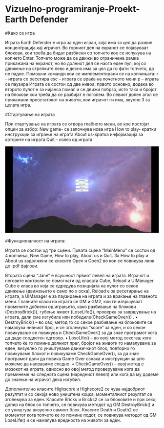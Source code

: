 ﻿# Vizuelno-programiranje-Proekt-Earth Defender

#Како се игра 

Играта Earth Defender е игра за еден играч, која има за цел да развие концентрација кај играчот.
Во горниот дел на екранот се појавуваат  блокови, кои треба да бидат разбиени со топчето кое се испукува на копчето Enter.
Топчето може да се движи во ограничена рамка прикажана на екранот, но во долниот дел се наоѓа еден пул, кој со движење на стрелките лево и десно има за цел да го фати топчето, да не падне.
Помошни команди кои се имплементирани се на копчињата:
r - играта се ресетира 
esc – играта се враќа на почетното мени
р – играта се паузира
Играта се состои од две нивоа, првото  основно, додека во второто пулот е за нијанса помал и се движи побрзо, исто така и бројот на блокови кои треба да се разбијат е поголем. 
Во левиот долен агол се прикажани преостатокот на животи, кои играчот ги има, вкупно 3 за целата игра.

#Стартување на играта 

При стартување на играта се отвора глабното мени, во кое постојат опции за избор:
New game- се започнува нова игра 
How to play- кратки инструкции за играње на играта
About us-кратка информација за авторите на играта 
Quit – излез од играта 

![alt text](https://github.com/ivamih/Vizuelno-programiranje-Proekt-/blob/master/glavno%20meni.jpg?raw=true)
























#Функционалност на играта:

Играта се состои од три сцени.
Првата сцена “MainMenu” се состои од 4 копчиња, New Game, How to play, About us и Quit. За How to play и About us  задолжени се класите Open и Open2 во кои се повикува линк до .pdf фајлови.

Втората сцена “Jane” е всушност првиот левел на играта. Играчот и неговите контроли се помогнати од класата Cube, Reload и UIManager. Cube e класа во која се одредува позицијата на пулот со секое движење (движењето е само по x оска), Reload е за ресетирање на играта, а UIМanager е за паузирање на играта и за враќање на главното мени.
Главните класи на играта сe GM и GM2, кои ги извршуваат промените добиени од играњето, како разбивање на блокови (DestroyBrick()), губење живот (LoseLife()), проверка за завршување на играта, дали сме изгубиле или победиле(CheckGameOver()) .
•	DestroyBrick() – во овој метод го со секое разбивање на блоковите се намалува нивниот број, и се зголемува “score” за еден, и со секое повикување се повикува и CheckGameOver() за да знае програмот кога да даде соодветен одговор.
•	LoseLife() – во овој метод секогаш кога топчето ќе го помине долниот праг, бројот на животи го намалуваме за еден, визуелно го уништуваме движечкиот блок, повторно го повикуваме блокот  и повикуваме CheckGameOver(), за да знае програмот дали да повика Game Over ознака и инструкции за што можеме да направиме следно.
•	CheckGameOver() – овој метод е мозокот на играта, односно во овој метод проверуваме кога да преминеме на следната сцена (наредниот левел) или кога да му дадеме до знаење на играчот дека изгубил.

Дополнително класите Highscore и Highscore2 се чува најдобриот резултат и со секоја ново уништена коцка, моменталниот резултат се зголемува за еден.
Класите Bricks и Bricks2 се за блоковите и при секој допир на блок со топчето, се повикува методот од GM DestroyBrick() и се уништува визуелно самиот блок.
Класите Death и Death2 се моментот кога топчето ке го помине подот, се повикува методот од GM LoseLife() и се намалува вредноста на животи за еден.
